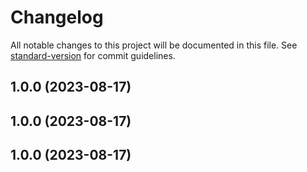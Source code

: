 # Changelog

All notable changes to this project will be documented in this file. See [standard-version](https://github.com/conventional-changelog/standard-version) for commit guidelines.

## 1.0.0 (2023-08-17)

## 1.0.0 (2023-08-17)

## 1.0.0 (2023-08-17)
